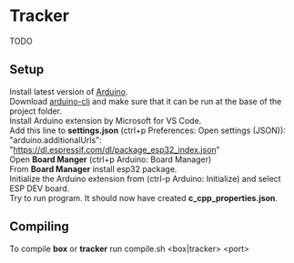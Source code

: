 
# Tracker

TODO

## Setup

Install latest version of [Arduino](https://www.arduino.cc/en/software).  
Download [arduino-cli](https://github.com/arduino/arduino-cli/releases) and make sure that it can be run at the base of the project folder.  
Install Arduino extension by Microsoft for VS Code.  
Add this line to **settings.json** (ctrl+p Preferences: Open settings (JSON)):  
"arduino.additionalUrls": "https://dl.espressif.com/dl/package_esp32_index.json"  
Open **Board Manger** (ctrl+p Arduino: Board Manager)  
From **Board Manager** install esp32 package.  
Initialize the Arduino extension from (ctrl-p Arduino: Initialize) and select ESP DEV board.  
Try to run program. It should now have created **c_cpp_properties.json**.  

## Compiling

To compile **box** or **tracker** run compile.sh \<box|tracker> \<port>
